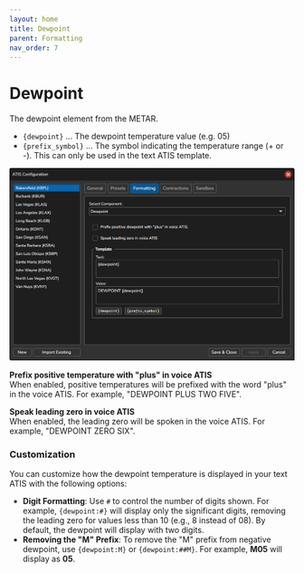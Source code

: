 ```yaml
---
layout: home
title: Dewpoint
parent: Formatting
nav_order: 7
---
```


# Dewpoint

The dewpoint element from the METAR.

* `{dewpoint}` ... The dewpoint temperature value (e.g. 05)
* `{prefix_symbol}` ... The symbol indicating the temperature range (+ or -). This can only be used in the text ATIS template.

![Dewpoint](/assets/images/Formatting_Dewpoint.png)

**Prefix positive temperature with "plus" in voice ATIS**<br/>
When enabled, positive temperatures will be prefixed with the word "plus" in the voice ATIS. For example, "DEWPOINT PLUS TWO FIVE".

**Speak leading zero in voice ATIS**<br/>
When enabled, the leading zero will be spoken in the voice ATIS. For example, "DEWPOINT ZERO SIX".

### Customization
You can customize how the dewpoint temperature is displayed in your text ATIS with the following options:
- **Digit Formatting**: Use `#` to control the number of digits shown. For example, `{dewpoint:#}` will display only the significant digits, removing the leading zero for values less than 10 (e.g., 8 instead of 08). By default, the dewpoint will display with two digits.
- **Removing the "M" Prefix**: To remove the "M" prefix from negative dewpoint, use `{dewpoint:M}` or `{dewpoint:##M}`. For example, **M05** will display as **05**.